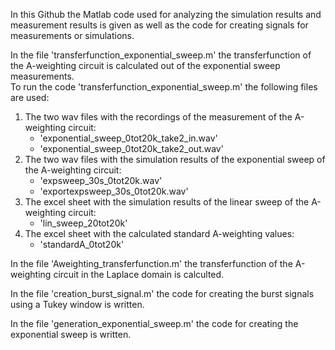 In this Github the Matlab code used for analyzing the simulation results and measurement results is given as well as the code for creating signals for measurements or simulations.

In the file 'transferfunction_exponential_sweep.m' the transferfunction of the A-weighting circuit is calculated out of the exponential sweep measurements.\
To run the code 'transferfunction_exponential_sweep.m' the following files are used:
1. The two wav files with the recordings of the measurement of the A-weighting circuit:
   - 'exponential_sweep_0tot20k_take2_in.wav' 
   - 'exponential_sweep_0tot20k_take2_out.wav'
2. The two wav files with the simulation results of the exponential sweep of the A-weighting circuit:
   - 'expsweep_30s_0tot20k.wav'
   - 'exportexpsweep_30s_0tot20k.wav'
3. The excel sheet with the simulation results of the linear sweep of the A-weighting circuit:
   - 'lin_sweep_20tot20k'
4. The excel sheet with the calculated standard A-weighting values:
   - 'standardA_0tot20k'

In the file 'Aweighting_transferfunction.m' the transferfunction of the A-weighting circuit in the Laplace domain is calculted.

In the file 'creation_burst_signal.m' the code for creating the burst signals using a Tukey window is written.

In the file 'generation_exponential_sweep.m' the code for creating the exponential sweep is written.

    
